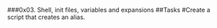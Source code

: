 ###0x03. Shell, init files, variables and expansions
##Tasks
#Create a script that creates an alias.
